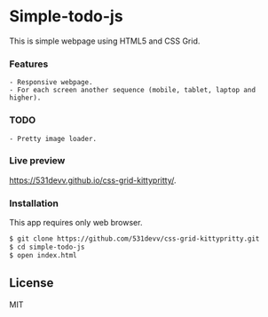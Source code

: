 # Simple-todo-js

This is simple webpage using HTML5 and CSS Grid.

### Features

    - Responsive webpage.
    - For each screen another sequence (mobile, tablet, laptop and  higher).

### TODO

    - Pretty image loader.

### Live preview

https://531devv.github.io/css-grid-kittypritty/.

### Installation

This app requires only web browser.

```sh
$ git clone https://github.com/531devv/css-grid-kittypritty.git
$ cd simple-todo-js
$ open index.html
```
License
----

MIT
